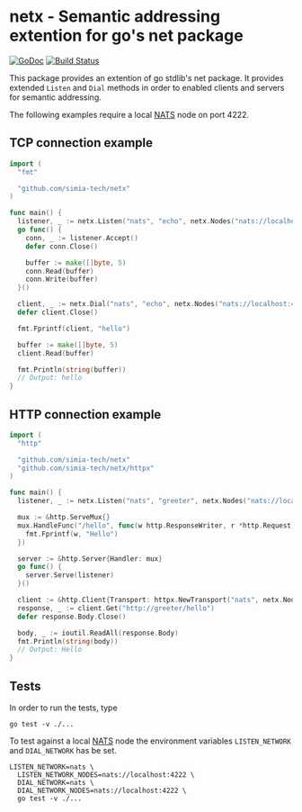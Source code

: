 # netx - Semantic addressing extention for go's net package

[![GoDoc](https://godoc.org/github.com/Shixzie/analytics?status.svg)](https://godoc.org/github.com/Shixzie/analytics) [![Build Status](https://travis-ci.org/simia-tech/netx.svg?branch=master)](https://travis-ci.org/simia-tech/netx)

This package provides an extention of go stdlib's net package. It provides extended `Listen` and `Dial` methods
in order to enabled clients and servers for semantic addressing.

The following examples require a local [NATS](http://nats.io) node on port 4222.

## TCP connection example

```go
import (
  "fmt"

  "github.com/simia-tech/netx"
)

func main() {
  listener, _ := netx.Listen("nats", "echo", netx.Nodes("nats://localhost:4222"))
  go func() {
    conn, _ := listener.Accept()
    defer conn.Close()

    buffer := make([]byte, 5)
    conn.Read(buffer)
    conn.Write(buffer)
  }()

  client, _ := netx.Dial("nats", "echo", netx.Nodes("nats://localhost:4222"))
  defer client.Close()

  fmt.Fprintf(client, "hello")

  buffer := make([]byte, 5)
  client.Read(buffer)

  fmt.Println(string(buffer))
  // Output: hello
}
```

## HTTP connection example

```go
import (
  "http"

  "github.com/simia-tech/netx"
  "github.com/simia-tech/netx/httpx"
)

func main() {
  listener, _ := netx.Listen("nats", "greeter", netx.Nodes("nats://localhost:4222"))

  mux := &http.ServeMux{}
  mux.HandleFunc("/hello", func(w http.ResponseWriter, r *http.Request) {
    fmt.Fprintf(w, "Hello")
  })

  server := &http.Server{Handler: mux}
  go func() {
    server.Serve(listener)
  }()

  client := &http.Client{Transport: httpx.NewTransport("nats", netx.Nodes("nats://localhost:4222"))}
  response, _ := client.Get("http://greeter/hello")
  defer response.Body.Close()

  body, _ := ioutil.ReadAll(response.Body)
  fmt.Println(string(body))
  // Output: Hello
}
```

## Tests

In order to run the tests, type

    go test -v ./...

To test against a local [NATS](http://nats.io) node the environment variables `LISTEN_NETWORK` and `DIAL_NETWORK`
has be set.

    LISTEN_NETWORK=nats \
      LISTEN_NETWORK_NODES=nats://localhost:4222 \
      DIAL_NETWORK=nats \
      DIAL_NETWORK_NODES=nats://localhost:4222 \
      go test -v ./...

